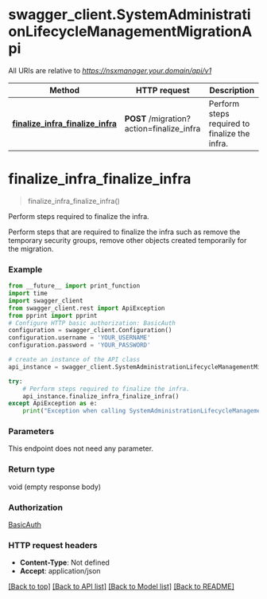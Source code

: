 # swagger_client.SystemAdministrationLifecycleManagementMigrationApi

All URIs are relative to *https://nsxmanager.your.domain/api/v1*

Method | HTTP request | Description
------------- | ------------- | -------------
[**finalize_infra_finalize_infra**](SystemAdministrationLifecycleManagementMigrationApi.md#finalize_infra_finalize_infra) | **POST** /migration?action&#x3D;finalize_infra | Perform steps required to finalize the infra.

# **finalize_infra_finalize_infra**
> finalize_infra_finalize_infra()

Perform steps required to finalize the infra.

Perform steps that are required to finalize the infra such as remove the temporary security groups, remove other objects created temporarily for the migration. 

### Example
```python
from __future__ import print_function
import time
import swagger_client
from swagger_client.rest import ApiException
from pprint import pprint
# Configure HTTP basic authorization: BasicAuth
configuration = swagger_client.Configuration()
configuration.username = 'YOUR_USERNAME'
configuration.password = 'YOUR_PASSWORD'

# create an instance of the API class
api_instance = swagger_client.SystemAdministrationLifecycleManagementMigrationApi(swagger_client.ApiClient(configuration))

try:
    # Perform steps required to finalize the infra.
    api_instance.finalize_infra_finalize_infra()
except ApiException as e:
    print("Exception when calling SystemAdministrationLifecycleManagementMigrationApi->finalize_infra_finalize_infra: %s\n" % e)
```

### Parameters
This endpoint does not need any parameter.

### Return type

void (empty response body)

### Authorization

[BasicAuth](../README.md#BasicAuth)

### HTTP request headers

 - **Content-Type**: Not defined
 - **Accept**: application/json

[[Back to top]](#) [[Back to API list]](../README.md#documentation-for-api-endpoints) [[Back to Model list]](../README.md#documentation-for-models) [[Back to README]](../README.md)

